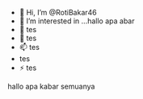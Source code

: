 - 👋 Hi, I’m @RotiBakar46
- 👀 I’m interested in ...hallo apa abar
- 🌱 tes
- 💞️ tes
- 📫 tes
- tes
- ⚡ tes

<!---
RotiBakar46/RotiBakar46 is a ✨ special ✨ repository because its `README.md` (this file) appears on your GitHub profile.
You can click the Preview link to take a look at your changes.
--->
hallo apa kabar semuanya
